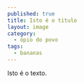 ```yaml
---
published: true
title: Isto é o titulo
layout: image
category: 
  - ópio do povo
tags: 
  - bananas
---
```



Isto é o texto.
